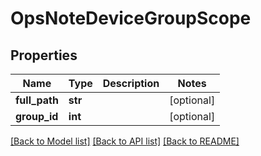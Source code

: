 # OpsNoteDeviceGroupScope

## Properties
Name | Type | Description | Notes
------------ | ------------- | ------------- | -------------
**full_path** | **str** |  | [optional] 
**group_id** | **int** |  | [optional] 

[[Back to Model list]](../README.md#documentation-for-models) [[Back to API list]](../README.md#documentation-for-api-endpoints) [[Back to README]](../README.md)

